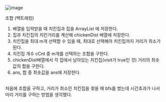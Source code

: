 ![image](https://user-images.githubusercontent.com/33195517/185077924-3d101517-bdcf-48f3-bb7c-ca2dcc0d8213.png)

조합 (백트래킹)
</br>
1. 배열을 입력받을 때 치킨집과 집을 ArrayList 에 저장한다.
2. 집과 치킨집의 치킨거리를 계산해 chickenDist 배열에 저장한다.
3. 치킨집을 최대 m개 선택할 수 있을 때, 최대로 선택해야 치킨집까지 거리가 최소가 된다.
4. 치킨집 개수 cCnt 중 m개를 선택하는 조합을 구한다.
5. chickenDist배열에서 각 집에서 남아있는 치킨집(visit가 true인 것) 거리의 최솟값의 합을 구한다.
6. ans, 합 중 최솟값을 ans에 저장한다.

</br>
처음에 조합을 구하고, 거리가 최소인 치킨집을 찾을 때 bfs를 썼는데 시간초과가 나서 미리 거리를 구하는 방법을 생각했다.

